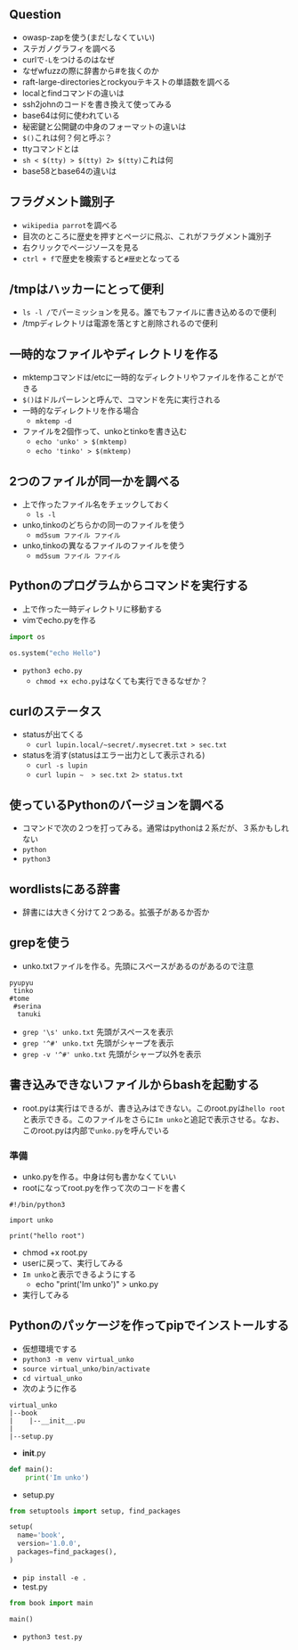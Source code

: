 ## Question
- owasp-zapを使う(まだしなくていい)
- ステガノグラフィを調べる
- curlで`-L`をつけるのはなぜ
- なぜwfuzzの際に辞書から#を抜くのか
- raft-large-directoriesとrockyouテキストの単語数を調べる
- localとfindコマンドの違いは
- ssh2johnのコードを書き換えて使ってみる
- base64は何に使われている
- 秘密鍵と公開鍵の中身のフォーマットの違いは
- `$()`これは何？何と呼ぶ？
- ttyコマンドとは
- `sh < $(tty) > $(tty) 2> $(tty)`これは何
- base58とbase64の違いは

## フラグメント識別子
- `wikipedia parrot`を調べる
- 目次のところに歴史を押すとページに飛ぶ、これがフラグメント識別子
- 右クリックでページソースを見る
- `ctrl + f`で歴史を検索すると`#歴史`となってる

## /tmpはハッカーにとって便利
- `ls -l /`でパーミッションを見る。誰でもファイルに書き込めるので便利
- /tmpディレクトリは電源を落とすと削除されるので便利


## 一時的なファイルやディレクトリを作る
- mktempコマンドは/etcに一時的なディレクトリやファイルを作ることができる
- `$()`はドルパーレンと呼んで、コマンドを先に実行される
- 一時的なディレクトリを作る場合
  - `mktemp -d` 
- ファイルを2個作って、unkoとtinkoを書き込む
  - `echo 'unko' > $(mktemp)`
  - `echo 'tinko' > $(mktemp)`

## 2つのファイルが同一かを調べる
- 上で作ったファイル名をチェックしておく
  - `ls -l` 
- unko,tinkoのどちらかの同一のファイルを使う
  - `md5sum ファイル ファイル` 
- unko,tinkoの異なるファイルのファイルを使う
  - `md5sum ファイル ファイル`

## Pythonのプログラムからコマンドを実行する
- 上で作った一時ディレクトリに移動する
- vimでecho.pyを作る
```py
import os

os.system("echo Hello")
```

- `python3 echo.py`
  - `chmod +x echo.py`はなくても実行できるなぜか？ 

## curlのステータス
- statusが出てくる
  - `curl lupin.local/~secret/.mysecret.txt > sec.txt`
- statusを消す(statusはエラー出力として表示される)
  - `curl -s lupin `
  - `curl lupin ~  > sec.txt 2> status.txt` 


## 使っているPythonのバージョンを調べる
- コマンドで次の２つを打ってみる。通常はpythonは２系だが、３系かもしれない
- `python`
- `python3`

## wordlistsにある辞書
- 辞書には大きく分けて２つある。拡張子があるか否か

## grepを使う
- unko.txtファイルを作る。先頭にスペースがあるのがあるので注意
```
pyupyu
 tinko
#tome
 #serina
  tanuki
```
- `grep '\s' unko.txt` 先頭がスペースを表示
- `grep '^#' unko.txt` 先頭がシャープを表示
- `grep -v '^#' unko.txt` 先頭がシャープ以外を表示

## 書き込みできないファイルからbashを起動する
- root.pyは実行はできるが、書き込みはできない。このroot.pyは`hello root`と表示できる。このファイルをさらに`Im unko`と追記で表示させる。なお、このroot.pyは内部で`unko.py`を呼んでいる
### 準備
- unko.pyを作る。中身は何も書かなくていい
- rootになってroot.pyを作って次のコードを書く
```
#!/bin/python3

import unko

print("hello root")
```
- chmod +x root.py
- userに戻って、実行してみる
- `Im unko`と表示できるようにする
  - echo "print('Im unko')" > unko.py 
- 実行してみる

## Pythonのパッケージを作ってpipでインストールする
- 仮想環境でする
- `python3 -m venv virtual_unko`
- `source virtual_unko/bin/activate`
- `cd virtual_unko`
- 次のように作る
```
virtual_unko
|--book
|    |--__init__.pu
|
|--setup.py
```
- __init__.py
```py
def main():
    print('Im unko')
```
- setup.py
```py
from setuptools import setup, find_packages

setup(
  name='book',
  version='1.0.0',
  packages=find_packages(),
)
```
- `pip install -e .`
- test.py
```py
from book import main

main()
```
- `python3 test.py`
